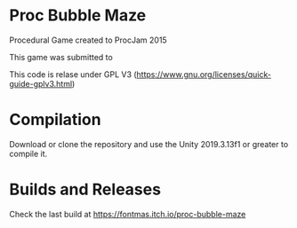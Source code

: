 # Proc Bubble Maze

Procedural Game created to ProcJam 2015

This game was submitted to 

This code is relase under GPL V3 (https://www.gnu.org/licenses/quick-guide-gplv3.html)

# Compilation

Download or clone the repository and use the Unity 2019.3.13f1 or greater to compile it.

# Builds and Releases

Check the last build at <https://fontmas.itch.io/proc-bubble-maze>
